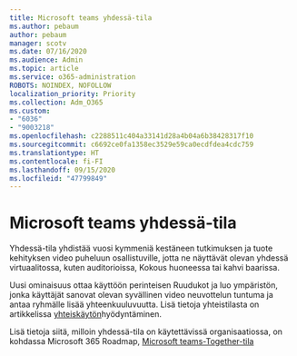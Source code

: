 ```yaml
---
title: Microsoft teams yhdessä-tila
ms.author: pebaum
author: pebaum
manager: scotv
ms.date: 07/16/2020
ms.audience: Admin
ms.topic: article
ms.service: o365-administration
ROBOTS: NOINDEX, NOFOLLOW
localization_priority: Priority
ms.collection: Adm_O365
ms.custom:
- "6036"
- "9003218"
ms.openlocfilehash: c2288511c404a33141d28a4b04a6b38428317f10
ms.sourcegitcommit: c6692ce0fa1358ec3529e59ca0ecdfdea4cdc759
ms.translationtype: HT
ms.contentlocale: fi-FI
ms.lasthandoff: 09/15/2020
ms.locfileid: "47799849"
---
```

# <a name="microsoft-teams-together-mode"></a>Microsoft teams yhdessä-tila

Yhdessä-tila yhdistää vuosi kymmeniä kestäneen tutkimuksen ja tuote kehityksen video puheluun osallistuville, jotta ne näyttävät olevan yhdessä virtuaalitossa, kuten auditorioissa, Kokous huoneessa tai kahvi baarissa. 

Uusi ominaisuus ottaa käyttöön perinteisen Ruudukot ja luo ympäristön, jonka käyttäjät sanovat olevan syvällinen video neuvottelun tuntuma ja antaa ryhmälle lisää yhteenkuuluvuutta. Lisä tietoja yhteistilasta on artikkelissa [yhteiskäytön](https://techcommunity.microsoft.com/t5/microsoft-teams-blog/how-to-get-the-most-from-together-mode/ba-p/1509496)hyödyntäminen.  

Lisä tietoja siitä, milloin yhdessä-tila on käytettävissä organisaatiossa, on kohdassa Microsoft 365 Roadmap, [Microsoft teams-Together-tila](https://www.microsoft.com/microsoft-365/roadmap?featureid=65942)